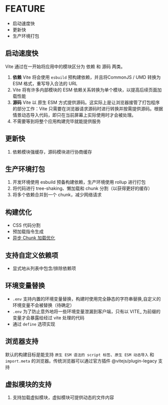 # FEATURE
- 启动速度快
- 更新快
- 生产环境打包

## 启动速度快
Vite 通过在一开始将应用中的模块区分为 依赖 和 源码 两类。

1. **依赖** Vite 将会使用 `esbuild` 预构建依赖，并且将CommonJS / UMD 转换为 ESM 格式，重写导入合法的 URL
2. Vite 将有许多内部模块的 ESM 依赖关系转换为单个模块，以提高后续页面加载性能
3. **源码** Vite 以 原生 ESM 方式提供源码。这实际上是让浏览器接管了打包程序的部分工作：Vite 只需要在浏览器请求源码时进行转换并按需提供源码。根据情景动态导入代码，即只在当前屏幕上实际使用时才会被处理。
4. 不需要等到将整个应用构建完毕就能提供服务

## 更新快
1. 依赖模块强缓存，源码模块进行协商缓存

## 生产环境打包
1. 开发环境使用 esbuild 预备构建依赖，生产环境使用 rollup 进行打包
2. 将代码进行 tree-shaking、懒加载和 chunk 分割（以获得更好的缓存）
3. 将多个依赖合并到一个 chunk，减少网络请求

## 构建优化
- CSS 代码分割
- 预加载指令生成
- [异步 Chunk 加载优化](https://vitejs.cn/vite3-cn/guide/features.html#build-optimizations)

## 支持自定义依赖项
- 显式地从列表中包含/排除依赖项
  
## 环境变量替换
- `.env` 支持内置的环境变量替换，构建时使用完全静态的字符串替换,自定义的环境变量不会被替换（待确定）
- `.env` 为了防止意外地将一些环境变量泄漏到客户端，只有以 VITE_ 为前缀的变量才会暴露给经过 vite 处理的代码
- 通过 `define` 选项实现

## 浏览器支持
默认的构建目标是能支持 `原生 ESM 语法的 script 标签`、`原生 ESM 动态导入` 和 `import.meta` 的浏览器。传统浏览器可以通过官方插件 @vitejs/plugin-legacy 支持

## 虚拟模块的支持
1. 支持加载虚拟模块，虚拟模块可提供动态的文件内容